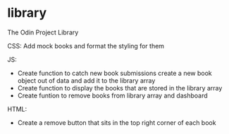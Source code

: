 # library
The Odin Project Library

CSS: Add mock books and format the styling for them

JS: 
- Create function to catch new book submissions create a new book object out of data and add it to the library array
- Create function to display the books that are stored in the library array
- Create funtion to remove books from library array and dashboard

HTML:
- Create a remove button that sits in the top right corner of each book